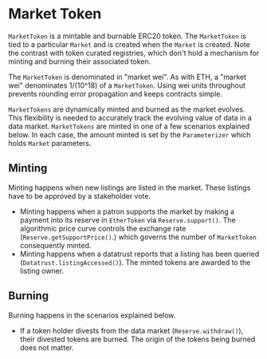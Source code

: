 # Market Token

`MarketToken` is a mintable and burnable ERC20 token.
The `MarketToken` is tied to a particular `Market` and
is created when the `Market` is created. Note the
contrast with token curated registries, which don't
hold a mechanism for minting and burning their
associated token.

The `MarketToken` is denominated in "market wei".  As
with ETH, a "market wei" denominates 1/(10^18) of a
`MarketToken`. Using wei units throughout prevents
rounding error propagation and keeps contracts simple.

`MarketTokens` are dynamically minted and burned as the
market evolves. This flexibility is needed to
accurately track the evolving value of data in a data
market.  `MarketTokens` are minted in one of a few
scenarios explained below. In each case, the amount
minted is set by the `Parameterizer` which holds
`Market` parameters.

## Minting 
Minting happens when new listings are listed in the
market. These listings have to be approved by a
stakeholder vote. 

- Minting happens when a patron supports the market by
  making a payment into its reserve in `EtherToken` via
  `Reserve.support()`. The algorithmic price curve
  controls the exchange rate
  (`Reserve.getSupportPrice()`.) which governs the number
  of `MarketToken` consequently minted.
- Minting happens when a datatrust reports that a
  listing has been queried
  (`Datatrust.listingAccessed()`). The minted tokens are
  awarded to the listing owner.

## Burning

Burning happens in the scenarios explained below.

- If a token holder divests from the data market
  (`Reserve.withdraw()`), their divested tokens are
  burned. The origin of the tokens being burned does not
  matter.

